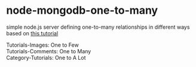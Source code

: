 # node-mongodb-one-to-many

simple node.js server defining one-to-many relationships in different ways
based on [this tutorial](https://bezkoder.com/mongoose-one-to-many-relationship/)

Tutorials-Images: One to Few  
Tutorials-Comments: One to Many  
Category-Tutorials: One to A Lot  
